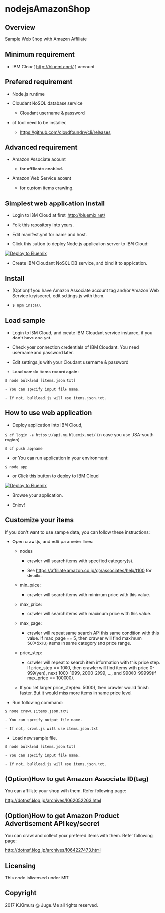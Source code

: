 # nodejsAmazonShop

## Overview

Sample Web Shop with Amazon Affiliate

## Minimum requirement

- IBM Cloud( http://bluemix.net/ ) account

## Prefered requirement

- Node.js runtime

- Cloudant NoSQL database service

    - Cloudant username & password

- cf tool need to be installed

    - https://github.com/cloudfoundry/cli/releases


## Advanced requirement

- Amazon Associate acount

    - for affilicate enabled.

- Amazon Web Service acount

    - for custom items crawling.

## Simplest web application install

- Login to IBM Cloud at first: http://bluemix.net/

- Folk this repository into yours.

- Edit manifest.yml for name and host.

- Click this button to deploy Node.js application server to IBM Cloud:

[![Deploy to Bluemix](https://bluemix.net/deploy/button.png)](https://bluemix.net/deploy?repository=https://github.com/dotnsf/nodejsAmazonShop)

- Create IBM Cloudant NoSQL DB service, and bind it to application.

## Install

- (Option)If you have Amazon Associate account tag and/or Amazon Web Service key/secret, edit settings.js with them.

- `$ npm install`

## Load sample

- Login to IBM Cloud, and create IBM Cloudant service instance, if you don't have one yet.

- Check your connection credentials of IBM Cloudant. You need username and password later.

- Edit settings.js with your Cloudant username & password

- Load sample items record again:

`$ node bulkload [items.json.txt]`

    - You can specify input file name.

    - If not, bulkload.js will use items.json.txt.


## How to use web application

- Deploy application into IBM Cloud,

`$ cf login -a https://api.ng.bluemix.net/` (in case you use USA-south region)

`$ cf push appname`

- or You can run application in your environment:

`$ node app`

- or Click this button to deploy to IBM Cloud:

[![Deploy to Bluemix](https://bluemix.net/deploy/button.png)](https://bluemix.net/deploy?repository=https://github.com/dotnsf/nodejsAmazonShop)


- Browse your application.

- Enjoy!


## Customize your items

If you don't want to use sample data, you can follow these instructions:

- Open crawl.js, and edit parameter lines:

    - nodes: 

        * crawler will search items with specified category(s).

        * See https://affiliate.amazon.co.jp/gp/associates/help/t100 for details.

    - min_price: 

        * crawler will search items with minimum price with this value.

    - max_price: 

        * crawler will search items with maximum price with this value.

    - max_page: 

        * crawler will repeat same search API this same condition with this value. If max_page == 5, then crawler will find maximum 50(=5x10) items in same category and price range.

    - price_step: 

        * crawler will repeat to search item information with this price step. If price_step == 1000, then crawler will find items with price 0-999(yen), next 1000-1999, 2000-2999, ..., and 99000-99999(if max_price == 100000).

    - If you set larger price_step(ex. 5000), then crawler would finish faster. But it would miss more items in same price level.

- Run following command:

`$ node crawl [items.json.txt]`

    - You can specify output file name.

    - If not, crawl.js will use items.json.txt.

- Load new sample file.

`$ node bulkload [items.json.txt]`

    - You can specify input file name.

    - If not, bulkload.js will use items.json.txt.

## (Option)How to get Amazon Associate ID(tag)

You can affiliate your shop with them. Refer following page:

http://dotnsf.blog.jp/archives/1062052263.html

## (Option)How to get Amazon Product Advertisement API key/secret

You can crawl and collect your prefered items with them. Refer following page:

http://dotnsf.blog.jp/archives/1064227473.html

## Licensing

This code islicensed under MIT.


## Copyright

2017 K.Kimura @ Juge.Me all rights reserved.



